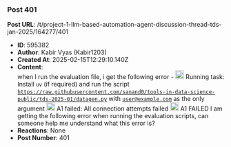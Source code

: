 ### Post 401
**Post URL**: /t/project-1-llm-based-automation-agent-discussion-thread-tds-jan-2025/164277/401
- **ID**: 595382
- **Author**: Kabir Vyas (Kabir1203)
- **Created At**: 2025-02-15T12:29:10.140Z
- **Content**:  
  when I run the evaluation file, i get the following error - <img src="https://emoji.discourse-cdn.com/google/yellow_circle.png?v=12" title=":yellow_circle:" class="emoji" alt=":yellow_circle:" loading="lazy" width="20" height="20"> Running task: Install <code>uv</code> (if required) and run the script <code>https://raw.githubusercontent.com/sanand0/tools-in-data-science-public/tds-2025-01/datagen.py</code> with <code>user@example.com</code> as the only argument <img src="https://emoji.discourse-cdn.com/google/red_circle.png?v=12" title=":red_circle:" class="emoji" alt=":red_circle:" loading="lazy" width="20" height="20"> A1 failed: All connection attempts failed <img src="https://emoji.discourse-cdn.com/google/x.png?v=12" title=":x:" class="emoji" alt=":x:" loading="lazy" width="20" height="20"> A1 FAILED
I am getting the following error when running the evaluation scripts, can someone help me understand what this error is?
- **Reactions**: None
- **Post Number**: 401

